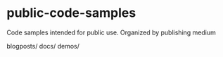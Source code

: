 # public-code-samples
Code samples intended for public use. Organized by publishing medium

blogposts/
docs/
demos/
